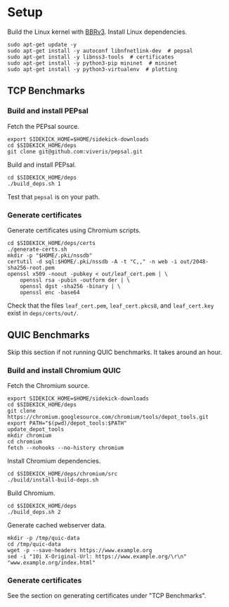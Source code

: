 # Setup

Build the Linux kernel with [BBRv3](https://github.com/ygina/sidekick-downloads/blob/main/deps/BBRV3.md).
Install Linux dependencies.

```
sudo apt-get update -y
sudo apt-get install -y autoconf libnfnetlink-dev  # pepsal
sudo apt-get install -y libnss3-tools  # certificates
sudo apt-get install -y python3-pip mininet  # mininet
sudo apt-get install -y python3-virtualenv  # plotting
```

## TCP Benchmarks

### Build and install PEPsal

Fetch the PEPsal source.

```
export SIDEKICK_HOME=$HOME/sidekick-downloads
cd $SIDEKICK_HOME/deps
git clone git@github.com:viveris/pepsal.git
```

Build and install PEPsal.

```
cd $SIDEKICK_HOME/deps
./build_deps.sh 1
```

Test that `pepsal` is on your path.

### Generate certificates

Generate certificates using Chromium scripts.

```
cd $SIDEKICK_HOME/deps/certs
./generate-certs.sh
mkdir -p "$HOME/.pki/nssdb"
certutil -d sql:$HOME/.pki/nssdb -A -t "C,," -n web -i out/2048-sha256-root.pem
openssl x509 -noout -pubkey < out/leaf_cert.pem | \
	openssl rsa -pubin -outform der | \
	openssl dgst -sha256 -binary | \
	openssl enc -base64
```

Check that the files `leaf_cert.pem`, `leaf_cert.pkcs8`, and `leaf_cert.key`
exist in `deps/certs/out/`.

## QUIC Benchmarks

Skip this section if not running QUIC benchmarks. It takes around an hour.

### Build and install Chromium QUIC

Fetch the Chromium source.

```
export SIDEKICK_HOME=$HOME/sidekick-downloads
cd $SIDEKICK_HOME/deps
git clone https://chromium.googlesource.com/chromium/tools/depot_tools.git
export PATH="$(pwd)/depot_tools:$PATH"
update_depot_tools
mkdir chromium
cd chromium
fetch --nohooks --no-history chromium
```

Install Chromium dependencies.
```
cd $SIDEKICK_HOME/deps/chromium/src
./build/install-build-deps.sh
```

Build Chromium.
```
cd $SIDEKICK_HOME/deps
./build_deps.sh 2
```

Generate cached webserver data.
```
mkdir -p /tmp/quic-data
cd /tmp/quic-data
wget -p --save-headers https://www.example.org
sed -i "10i X-Original-Url: https://www.example.org/\r\n" "www.example.org/index.html"
```

### Generate certificates

See the section on generating certificates under "TCP Benchmarks".
